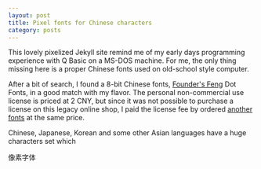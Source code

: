 ```yaml
---
layout: post
title: Pixel fonts for Chinese characters
category: posts
---
```


This lovely pixelized Jekyll site remind me of my early days programming experience with Q Basic on a MS-DOS machine. For me, the only thing missing here is a proper Chinese fonts used on old-school style computer.

After a bit of search, I found a 8-bit Chinese fonts, [Founder's Feng](http://ifont.foundertype.com/showsortpic.php?sid=1106) Dot Fonts, in a good match with my flavor. The personal non-commercial use license is priced at 2 CNY, but since it was not possible to purchase a license on this legacy online shop, I paid the license fee by ordered  [another fonts](https://item.taobao.com/item.htm?spm=a1z09.2.0.0.sCErJX&id=17990674587&_u=5lefkln2b6c) at the same price. 


Chinese, Japanese, Korean and some other Asian languages have a huge characters set which


像素字体
